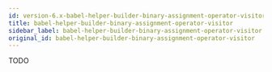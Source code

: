 ```yaml
---
id: version-6.x-babel-helper-builder-binary-assignment-operator-visitor
title: babel-helper-builder-binary-assignment-operator-visitor
sidebar_label: babel-helper-builder-binary-assignment-operator-visitor
original_id: babel-helper-builder-binary-assignment-operator-visitor
---
```


TODO

